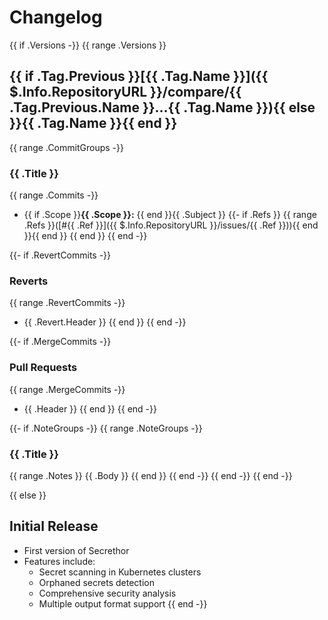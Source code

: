 # Changelog

{{ if .Versions -}}
{{ range .Versions }}
## {{ if .Tag.Previous }}[{{ .Tag.Name }}]({{ $.Info.RepositoryURL }}/compare/{{ .Tag.Previous.Name }}...{{ .Tag.Name }}){{ else }}{{ .Tag.Name }}{{ end }}

{{ range .CommitGroups -}}
### {{ .Title }}

{{ range .Commits -}}
* {{ if .Scope }}**{{ .Scope }}:** {{ end }}{{ .Subject }}
{{- if .Refs }} {{ range .Refs }}([#{{ .Ref }}]({{ $.Info.RepositoryURL }}/issues/{{ .Ref }})){{ end }}{{ end }}
{{ end }}
{{ end -}}

{{- if .RevertCommits -}}
### Reverts

{{ range .RevertCommits -}}
* {{ .Revert.Header }}
{{ end }}
{{ end -}}

{{- if .MergeCommits -}}
### Pull Requests

{{ range .MergeCommits -}}
* {{ .Header }}
{{ end }}
{{ end -}}

{{- if .NoteGroups -}}
{{ range .NoteGroups -}}
### {{ .Title }}

{{ range .Notes }}
{{ .Body }}
{{ end }}
{{ end -}}
{{ end -}}
{{ end -}}

{{ else }}
## Initial Release

* First version of Secrethor
* Features include:
  * Secret scanning in Kubernetes clusters
  * Orphaned secrets detection
  * Comprehensive security analysis
  * Multiple output format support
{{ end -}}